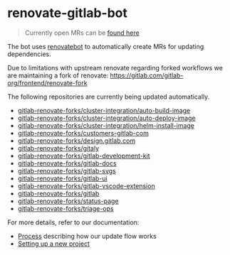 # renovate-gitlab-bot

> Currently open MRs can be [found here](https://gitlab.com/dashboard/merge_requests?scope=all&utf8=%E2%9C%93&state=opened&author_username=gitlab-dependency-update-bot)

The bot uses [renovatebot](https://github.com/renovatebot/renovate) to
automatically create MRs for updating dependencies.

Due to limitations with upstream renovate regarding forked workflows we are maintaining a fork of renovate:
https://gitlab.com/gitlab-org/frontend/renovate-fork

The following repositories are currently being updated automatically.

<!-- rep -->

- [gitlab-renovate-forks/cluster-integration/auto-build-image](https://gitlab.com/gitlab-renovate-forks/cluster-integration/auto-build-image)
- [gitlab-renovate-forks/cluster-integration/auto-deploy-image](https://gitlab.com/gitlab-renovate-forks/cluster-integration/auto-deploy-image)
- [gitlab-renovate-forks/cluster-integration/helm-install-image](https://gitlab.com/gitlab-renovate-forks/cluster-integration/helm-install-image)
- [gitlab-renovate-forks/customers-gitlab-com](https://gitlab.com/gitlab-renovate-forks/customers-gitlab-com)
- [gitlab-renovate-forks/design.gitlab.com](https://gitlab.com/gitlab-renovate-forks/design.gitlab.com)
- [gitlab-renovate-forks/gitaly](https://gitlab.com/gitlab-renovate-forks/gitaly)
- [gitlab-renovate-forks/gitlab-development-kit](https://gitlab.com/gitlab-renovate-forks/gitlab-development-kit)
- [gitlab-renovate-forks/gitlab-docs](https://gitlab.com/gitlab-renovate-forks/gitlab-docs)
- [gitlab-renovate-forks/gitlab-svgs](https://gitlab.com/gitlab-renovate-forks/gitlab-svgs)
- [gitlab-renovate-forks/gitlab-ui](https://gitlab.com/gitlab-renovate-forks/gitlab-ui)
- [gitlab-renovate-forks/gitlab-vscode-extension](https://gitlab.com/gitlab-renovate-forks/gitlab-vscode-extension)
- [gitlab-renovate-forks/gitlab](https://gitlab.com/gitlab-renovate-forks/gitlab)
- [gitlab-renovate-forks/status-page](https://gitlab.com/gitlab-renovate-forks/status-page)
- [gitlab-renovate-forks/triage-ops](https://gitlab.com/gitlab-renovate-forks/triage-ops)

<!-- rep -->

For more details, refer to our documentation:

- [Process](./docs/process.md) describing how our update flow works
- [Setting up a new project](./docs/setting-up-a-new-project.md)
